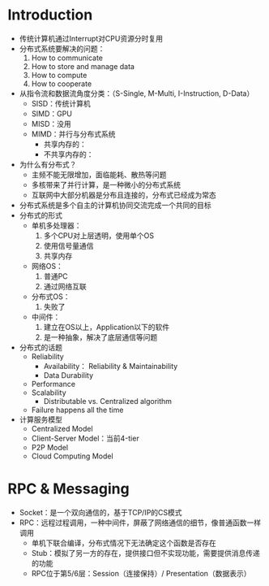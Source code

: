 # Introduction

- 传统计算机通过Interrupt对CPU资源分时复用
- 分布式系统要解决的问题：
    1. How to communicate
    2. How to store and manage data
    3. How to compute
    4. How to cooperate
- 从指令流和数据流角度分类：（S-Single, M-Multi, I-Instruction, D-Data）
    - SISD：传统计算机
    - SIMD：GPU
    - MISD：没用
    - MIMD：并行与分布式系统
        - 共享内存的：
        - 不共享内存的：
- 为什么有分布式？
    - 主频不能无限增加，面临能耗、散热等问题
    - 多核带来了并行计算，是一种微小的分布式系统
    - 互联网中大部分机器是分布且连接的，分布式已经成为常态
- 分布式系统是多个自主的计算机协同交流完成一个共同的目标
- 分布式的形式
    - 单机多处理器：
        1. 多个CPU对上层透明，使用单个OS
        2. 使用信号量通信
        3. 共享内存
    - 网络OS：
        1. 普通PC
        2. 通过网络互联
    - 分布式OS：
        1. 失败了
    - 中间件：
        1. 建立在OS以上，Application以下的软件
        2. 是一种抽象，解决了底层通信等问题
- 分布式的话题
    - Reliability
        - Availability： Reliability & Maintainability
        - Data Durability
    - Performance
    - Scalability
        - Distributable vs. Centralized algorithm
    - Failure happens all the time
- 计算服务模型
    - Centralized Model
    - Client-Server Model：当前4-tier
    - P2P Model
    - Cloud Computing Model

# RPC & Messaging

- Socket：是一个双向通信的，基于TCP/IP的CS模式
- RPC：远程过程调用，一种中间件，屏蔽了网络通信的细节，像普通函数一样调用
    - 单机下联合编译，分布式情况下无法确定这个函数是否存在
    - Stub：模拟了另一方的存在，提供接口但不实现功能，需要提供消息传递的功能
    - RPC位于第5/6层：Session（连接保持）/ Presentation（数据表示）